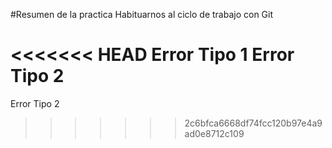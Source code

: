 #Resumen de la practica
Habituarnos al ciclo de trabajo con Git

<<<<<<< HEAD
Error Tipo 1
Error Tipo 2
=======
Error Tipo 2
>>>>>>> 2c6bfca6668df74fcc120b97e4a9ad0e8712c109
